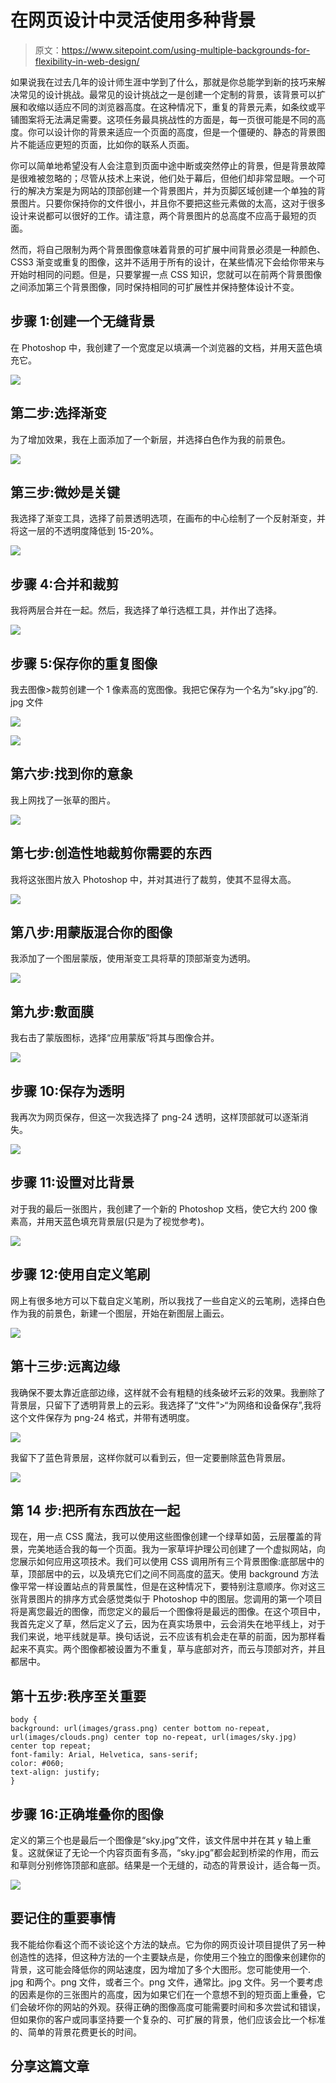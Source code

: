 # 在网页设计中灵活使用多种背景

> 原文：<https://www.sitepoint.com/using-multiple-backgrounds-for-flexibility-in-web-design/>

如果说我在过去几年的设计师生涯中学到了什么，那就是你总能学到新的技巧来解决常见的设计挑战。最常见的设计挑战之一是创建一个定制的背景，该背景可以扩展和收缩以适应不同的浏览器高度。在这种情况下，重复的背景元素，如条纹或平铺图案将无法满足需要。这项任务最具挑战性的方面是，每一页很可能是不同的高度。你可以设计你的背景来适应一个页面的高度，但是一个僵硬的、静态的背景图片不能适应更短的页面，比如你的联系人页面。

你可以简单地希望没有人会注意到页面中途中断或突然停止的背景，但是背景故障是很难被忽略的；尽管从技术上来说，他们处于幕后，但他们却非常显眼。一个可行的解决方案是为网站的顶部创建一个背景图片，并为页脚区域创建一个单独的背景图片。只要你保持你的文件很小，并且你不要把这些元素做的太高，这对于很多设计来说都可以很好的工作。请注意，两个背景图片的总高度不应高于最短的页面。

然而，将自己限制为两个背景图像意味着背景的可扩展中间背景必须是一种颜色、CSS3 渐变或重复的图像，这并不适用于所有的设计，在某些情况下会给你带来与开始时相同的问题。但是，只要掌握一点 CSS 知识，您就可以在前两个背景图像之间添加第三个背景图像，同时保持相同的可扩展性并保持整体设计不变。

## 步骤 1:创建一个无缝背景

在 Photoshop 中，我创建了一个宽度足以填满一个浏览器的文档，并用天蓝色填充它。

[![](img/b30e65778329ec7bd25cb618aecab732.png)](https://www.sitepoint.com/wp-content/uploads/2012/02/Screen-shot-2012-02-12-at-11.25.28-PM.png)

## 第二步:选择渐变

为了增加效果，我在上面添加了一个新层，并选择白色作为我的前景色。

[![](img/1dce6fc63a134b7eadd1facc471b4bc8.png)](https://www.sitepoint.com/wp-content/uploads/2012/02/Screen-shot-2012-02-12-at-11.27.29-PM.png)

## 第三步:微妙是关键

我选择了渐变工具，选择了前景透明选项，在画布的中心绘制了一个反射渐变，并将这一层的不透明度降低到 15-20%。

[![](img/21f660a60c41841eb3f1e184152c8174.png)](https://www.sitepoint.com/wp-content/uploads/2012/02/Screen-shot-2012-02-12-at-11.28.38-PM.png)

## 步骤 4:合并和裁剪

我将两层合并在一起。然后，我选择了单行选框工具，并作出了选择。

[![](img/69dece408abc4b16af42ab3602f295e0.png)](https://www.sitepoint.com/wp-content/uploads/2012/02/Screen-shot-2012-02-12-at-11.31.44-PM.png)

## 步骤 5:保存你的重复图像

我去图像>裁剪创建一个 1 像素高的宽图像。我把它保存为一个名为“sky.jpg”的. jpg 文件

[![](img/3841ca155a175e2ffe671bb5d4cdf7d9.png)](https://www.sitepoint.com/wp-content/uploads/2012/02/Screen-shot-2012-02-12-at-11.37.21-PM.png)

[![](img/c7c04c9f0cfc5a718b4208a16906be91.png)](https://www.sitepoint.com/wp-content/uploads/2012/02/Screen-shot-2012-02-12-at-11.37.47-PM1.png)

## 第六步:找到你的意象

我上网找了一张草的图片。

[![](img/a68f63e07125ad50a5c7eafe55039e81.png)](https://www.sitepoint.com/wp-content/uploads/2012/02/Screen-shot-2012-02-12-at-11.44.34-PM.png)

## 第七步:创造性地裁剪你需要的东西

我将这张图片放入 Photoshop 中，并对其进行了裁剪，使其不显得太高。

[![](img/6696c8c4aef2e35cd2369c57e4b41e95.png)](https://www.sitepoint.com/wp-content/uploads/2012/02/Screen-shot-2012-02-12-at-11.44.48-PM.png)

## 第八步:用蒙版混合你的图像

我添加了一个图层蒙版，使用渐变工具将草的顶部渐变为透明。

[![](img/30e6c3140194bec315602191a070fd1b.png)](https://www.sitepoint.com/wp-content/uploads/2012/02/Screen-shot-2012-02-12-at-11.48.52-PM.png)

## 第九步:敷面膜

我右击了蒙版图标，选择“应用蒙版”将其与图像合并。

[![](img/b4ee7cfaad9438c0ade6416e98ca2609.png)](https://www.sitepoint.com/wp-content/uploads/2012/02/Screen-shot-2012-02-12-at-11.49.08-PM.png)

## 步骤 10:保存为透明

我再次为网页保存，但这一次我选择了 png-24 透明，这样顶部就可以逐渐消失。

[![](img/b43fa8814c1251905b0c331269625229.png)](https://www.sitepoint.com/wp-content/uploads/2012/02/Screen-shot-2012-02-09-at-10.46.09-PM.png)

## 步骤 11:设置对比背景

对于我的最后一张图片，我创建了一个新的 Photoshop 文档，使它大约 200 像素高，并用天蓝色填充背景层(只是为了视觉参考)。

[![](img/49285be7e360d55929e80254bcd88bbf.png)](https://www.sitepoint.com/wp-content/uploads/2012/02/Screen-shot-2012-02-12-at-11.56.54-PM.png)

## 步骤 12:使用自定义笔刷

网上有很多地方可以下载自定义笔刷，所以我找了一些自定义的云笔刷，选择白色作为我的前景色，新建一个图层，开始在新图层上画云。

[![](img/7f311444e4c417852dbf939fd7b49434.png)](https://www.sitepoint.com/wp-content/uploads/2012/02/Screen-shot-2012-02-12-at-11.56.14-PM.png)

## 第十三步:远离边缘

我确保不要太靠近底部边缘，这样就不会有粗糙的线条破坏云彩的效果。我删除了背景层，只留下了透明背景上的云彩。我选择了“文件”>“为网络和设备保存”,我将这个文件保存为 png-24 格式，并带有透明度。

[![](img/ef9229641ab74019f1807b19c556d9be.png)](https://www.sitepoint.com/wp-content/uploads/2012/02/Screen-shot-2012-02-09-at-10.47.57-PM.png)

我留下了蓝色背景层，这样你就可以看到云，但一定要删除蓝色背景层。

[![](img/d49cf037a8870f79fb96b84d0cf2210c.png)](https://www.sitepoint.com/wp-content/uploads/2012/02/Screen-shot-2012-02-13-at-12.08.20-AM.png)

## 第 14 步:把所有东西放在一起

现在，用一点 CSS 魔法，我可以使用这些图像创建一个绿草如茵，云层覆盖的背景，完美地适合我的每一个页面。我为一家草坪护理公司创建了一个虚拟网站，向您展示如何应用这项技术。我们可以使用 CSS 调用所有三个背景图像:底部居中的草，顶部居中的云，以及填充它们之间不同高度的蓝天。使用 background 方法像平常一样设置站点的背景属性，但是在这种情况下，要特别注意顺序。你对这三张背景图片的排序方式会感觉类似于 Photoshop 中的图层。您调用的第一个项目将是离您最近的图像，而您定义的最后一个图像将是最远的图像。在这个项目中，我首先定义了草，然后定义了云，因为在真实场景中，云会消失在地平线上，对于我们来说，地平线就是草。换句话说，云不应该有机会走在草的前面，因为那样看起来不真实。两个图像都被设置为不重复，草与底部对齐，而云与顶部对齐，并且都居中。

## 第十五步:秩序至关重要

```
body {
background: url(images/grass.png) center bottom no-repeat, url(images/clouds.png) center top no-repeat, url(images/sky.jpg) center top repeat;
font-family: Arial, Helvetica, sans-serif;
color: #060;
text-align: justify;
}
```

## 步骤 16:正确堆叠你的图像

定义的第三个也是最后一个图像是“sky.jpg”文件，该文件居中并在其 y 轴上重复。这就保证了无论一个内容页面有多高，“sky.jpg”都会起到桥梁的作用，而云和草则分别修饰顶部和底部。结果是一个无缝的，动态的背景设计，适合每一页。

[![](img/e95adab29bca981d4ee4f4b634ff172f.png)](https://www.sitepoint.com/wp-content/uploads/2012/02/Screen-shot-2012-02-09-at-10.39.20-PM.png)

## 要记住的重要事情

我不能给你看这个而不谈论这个方法的缺点。它为你的网页设计项目提供了另一种创造性的选择，但这种方法的一个主要缺点是，你使用三个独立的图像来创建你的背景，这可能会降低你的网站速度，因为增加了多个大图形。您可能使用一个. jpg 和两个。png 文件，或者三个。png 文件，通常比。jpg 文件。另一个要考虑的因素是你的三张图片的高度，因为如果它们在一个意想不到的短页面上重叠，它们会破坏你的网站的外观。获得正确的图像高度可能需要时间和多次尝试和错误，但如果你的客户或同事坚持要一个复杂的、可扩展的背景，他们应该会比一个标准的、简单的背景花费更长的时间。

## 分享这篇文章